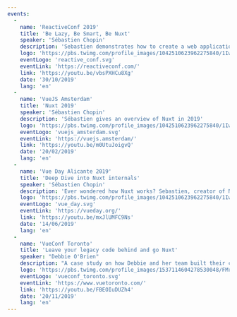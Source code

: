 ```yaml
---
events:
  -
    name: 'ReactiveConf 2019'
    title: 'Be Lazy, Be Smart, Be Nuxt'
    speaker: 'Sébastien Chopin'
    description: 'Sebastien demonstrates how to create a web application quickly by using Nuxt and explaining how it works under the hood. Giving you confidence for your next Vue applications.'
    logo: 'https://pbs.twimg.com/profile_images/1042510623962275840/1Iw_Mvud_400x400.jpg'
    eventLogo: 'reactive_conf.svg'
    eventLink: 'https://reactiveconf.com/'
    link: 'https://youtu.be/vbsPXHCu8Xg'
    date: '30/10/2019'
    lang: 'en'
  -
    name: 'VueJS Amsterdam'
    title: 'Nuxt 2019'
    speaker: 'Sébastien Chopin'
    description: 'Sébastien gives an overview of Nuxt in 2019'
    logo: 'https://pbs.twimg.com/profile_images/1042510623962275840/1Iw_Mvud_400x400.jpg'
    eventLogo: 'vuejs_amsterdam.svg'
    eventLink: 'https://vuejs.amsterdam/'
    link: 'https://youtu.be/m0UtuJoigvQ'
    date: '20/02/2019'
    lang: 'en'
  -
    name: 'Vue Day Alicante 2019'
    title: 'Deep Dive into Nuxt internals'
    speaker: 'Sébastien Chopin'
    description: 'Ever wondered how Nuxt works? Sebastien, creator of Nuxt will explain how the framework works internally. Giving you the knowledge to enjoy the full power of Nuxt and its module ecosystem.'
    logo: 'https://pbs.twimg.com/profile_images/1042510623962275840/1Iw_Mvud_400x400.jpg'
    eventLogo: 'vue_day.svg'
    eventLink: 'https://vueday.org/'
    link: 'https://youtu.be/mxJlUMFC9Ns'
    date: '14/06/2019'
    lang: 'en'
  -
    name: 'VueConf Toronto'
    title: 'Leave your legacy code behind and go Nuxt'
    speaker: "Debbie O'Brien"
    description: "A case study on how Debbie and her team built their client's site, what they used and how they made it as performant as possible and were able to deliver better results to their clients and how now they have left the legacy code behind and have fully gone Nuxt."
    logo: 'https://pbs.twimg.com/profile_images/1537114604278530048/FMrBa87o_400x400.jpg'
    eventLogo: 'vueconf_toronto.svg'
    eventLink: 'https://www.vuetoronto.com/'
    link: 'https://youtu.be/FBEOIuDUZh4'
    date: '20/11/2019'
    lang: 'en'
---
```

